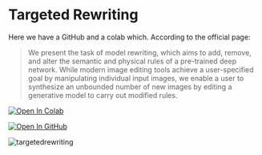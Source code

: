 # Targeted Rewriting

Here we have a GitHub and a colab which. According to the official page:

> We present the task of model rewriting, which aims to add, remove, and alter the semantic and physical rules of a pre-trained deep network. While modern image editing tools achieve a user-specified goal by manipulating individual input images, we enable a user to synthesize an unbounded number of new images by editing a generative model to carry out modified rules.

[![Open In Colab](https://colab.research.google.com/assets/colab-badge.svg)](https://colab.research.google.com/github/davidbau/rewriting/blob/master/notebooks/rewriting-interface.ipynb)

[![Open In GitHub](https://user-images.githubusercontent.com/33416429/92813512-27f0bb80-f376-11ea-8562-ee2b3e416aec.png ':size=125x40')](https://github.com/davidbau/rewriting)

![targetedrewriting](https://drive.google.com/uc?export=view&id=1_n4mMSrLK9vePBWajItCirtpyhLbfVZZ)
